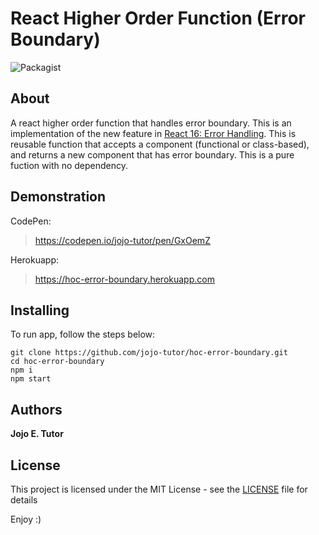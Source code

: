 # React Higher Order Function (Error Boundary)
![Packagist](https://img.shields.io/packagist/l/doctrine/orm.svg)

## About
A react higher order function that handles error boundary. This is an implementation of the new feature in [React 16: Error Handling](https://reactjs.org/blog/2017/07/26/error-handling-in-react-16.html). This is reusable function that accepts a component (functional or class-based), and returns a new component that has error boundary. This is a pure fuction with no dependency.

## Demonstration
CodePen:
 > https://codepen.io/jojo-tutor/pen/GxOemZ

Herokuapp:
 > https://hoc-error-boundary.herokuapp.com

## Installing
To run app, follow the steps below:

```
git clone https://github.com/jojo-tutor/hoc-error-boundary.git
cd hoc-error-boundary
npm i
npm start
```

## Authors
**Jojo E. Tutor**

## License
This project is licensed under the MIT License - see the [LICENSE](LICENSE) file for details

Enjoy :)
